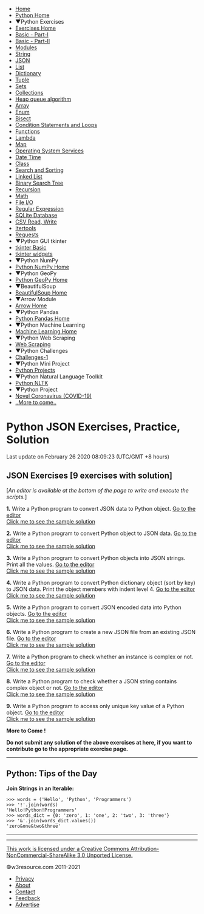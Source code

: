 

 

- [Home](/index.php)
- [Python Home](/python/python-tutorial.php)
- ▼Python Exercises
- [Exercises Home](/python-exercises/)
- [Basic - Part-I](/python-exercises/python-basic-exercises.php)
- [Basic - Part-II](/python-exercises/basic/)
- [Modules](/python-exercises/modules/index.php)
- [String](/python-exercises/string/)
- [JSON](/python-exercises/python-json-index.php)
- [List](/python-exercises/list/)
- [Dictionary](/python-exercises/dictionary/)
- [Tuple](/python-exercises/tuple/)
- [Sets](/python-exercises/sets/)
- [Collections](/python-exercises/collections/index.php)
- [Heap queue algorithm](/python-exercises/heap-queue-algorithm/index.php)
- [Array](/python-exercises/array/)
- [Enum](/python-exercises/enum/)
- [Bisect](/python-exercises/bisect/)
- [Condition Statements and Loops](/python-exercises/python-conditional-statements-and-loop-exercises.php)
- [Functions](/python-exercises/python-functions-exercises.php)
- [Lambda](/python-exercises/lambda/index.php)
- [Map](/python-exercises/map/index.php)
- [Operating System Services](/python-exercises/os/index.php)
- [Date Time](/python-exercises/date-time-exercise/index.php)
- [Class](/python-exercises/class-exercises/index.php)
- [Search and Sorting](/python-exercises/data-structures-and-algorithms/index.php)
- [Linked List](/python-exercises/data-structures-and-algorithms/python-linked-list.php)
- [Binary Search Tree](/python-exercises/data-structures-and-algorithms/python-binary-search-tree-index.php)
- [Recursion](/python-exercises/data-structures-and-algorithms/python-recursion.php)
- [Math](/python-exercises/math/index.php)
- [File I/O](/python-exercises/file/index.php)
- [Regular Expression](/python-exercises/re/index.php)
- [SQLite Database](/python-exercises/sqlite/index.php)
- [CSV Read, Write](/python-exercises/csv/index.php)
- [Itertools](/python-exercises/itertools/index.php)
- [Requests](/python-exercises/requests/index.php)
- ▼Python GUI tkinter
- [tkinter Basic](/python-exercises/tkinter/index-basic.php)
- [tkinter widgets](/python-exercises/tkinter/index.php)
- ▼Python NumPy
- [Python NumPy Home](/python-exercises/numpy/index.php)
- ▼Python GeoPy
- [Python GeoPy Home](/python-exercises/geopy/index.php)
- ▼BeautifulSoup
- [BeautifulSoup Home](/python-exercises/BeautifulSoup/index.php)
- ▼Arrow Module
- [Arrow Home](/python-exercises/arrow/index.php)
- ▼Python Pandas
- [Python Pandas Home](/python-exercises/pandas/index.php)
- ▼Python Machine Learning
- [Machine Learning Home](/machine-learning/scikit-learn/iris/index.php)
- ▼Python Web Scraping
- [Web Scraping](/python-exercises/web-scraping/index.php)
- ▼Python Challenges
- [Challenges-1](/python-exercises/challenges/1/index.php)
- ▼Python Mini Project
- [Python Projects](/projects/python/index.php)
- ▼Python Natural Language Toolkit
- [Python NLTK](/python-exercises/nltk/index.php)
- ▼Python Project
- [Novel Coronavirus (COVID-19)](/python-exercises/project/covid-19/index.php)
- [..More to come..]()

# Python JSON Exercises, Practice, Solution

Last update on February 26 2020 08:09:23 (UTC/GMT +8 hours)

<span class="underline"></span>

<span class="underline"></span>

## JSON Exercises \[9 exercises with solution\]

\[_An editor is available at the bottom of the page to write and execute the scripts._\]

**1.** Write a Python program to convert JSON data to Python object. [Go to the editor](#EDITOR)  
[Click me to see the sample solution](python-json-exercise-1.php)

**2.** Write a Python program to convert Python object to JSON data. [Go to the editor](#EDITOR)  
[Click me to see the sample solution](python-json-exercise-2.php)

**3.** Write a Python program to convert Python objects into JSON strings. Print all the values. [Go to the editor](#EDITOR)  
[Click me to see the sample solution](python-json-exercise-3.php)

**4.** Write a Python program to convert Python dictionary object (sort by key) to JSON data. Print the object members with indent level 4. [Go to the editor](#EDITOR)  
[Click me to see the sample solution](python-json-exercise-4.php)

**5.** Write a Python program to convert JSON encoded data into Python objects. [Go to the editor](#EDITOR)  
[Click me to see the sample solution](python-json-exercise-5.php)

**6.** Write a Python program to create a new JSON file from an existing JSON file. [Go to the editor](#EDITOR)  
[Click me to see the sample solution](python-json-exercise-6.php)

**7.** Write a Python program to check whether an instance is complex or not. [Go to the editor](#EDITOR)  
[Click me to see the sample solution](python-json-exercise-7.php)

**8.** Write a Python program to check whether a JSON string contains complex object or not. [Go to the editor](#EDITOR)  
[Click me to see the sample solution](python-json-exercise-8.php)

**9.** Write a Python program to access only unique key value of a Python object. [Go to the editor](#EDITOR)  
[Click me to see the sample solution](python-json-exercise-9.php)

**More to Come !**

**Do not submit any solution of the above exercises at here, if you want to contribute go to the appropriate exercise page.**

---

<span class="underline"></span>

## Python: Tips of the Day

**Join Strings in an Iterable:**

    >>> words = ('Hello', 'Python', 'Programmers')
    >>> '!'.join(words)
    'Hello!Python!Programmers'
    >>> words_dict = {0: 'zero', 1: 'one', 2: 'two', 3: 'three'}
    >>> '&'.join(words_dict.values())
    'zero&one&two&three'

---

 

---

<span class="underline"></span>

<span class="underline"></span>

<span class="underline"></span>

[This work is licensed under a Creative Commons Attribution-NonCommercial-ShareAlike 3.0 Unported License.](https://creativecommons.org/licenses/by-nc-sa/3.0/deed.en_US)

©w3resource.com 2011-2021

- [Privacy](https://www.w3resource.com/privacy.php)
- [About](https://www.w3resource.com/about.php)
- [Contact](https://www.w3resource.com/contact.php)
- [Feedback](https://www.w3resource.com/feedback.php)
- [Advertise](https://www.w3resource.com/advertise.php)
